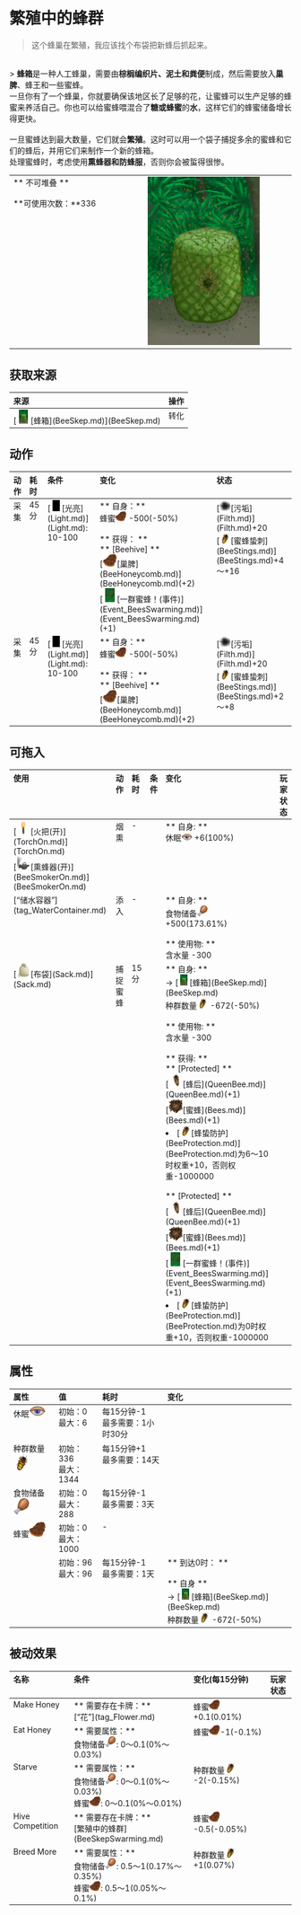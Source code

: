 # 繁殖中的蜂群  
> 这个蜂巢在繁殖，我应该找个布袋把新蜂后抓起来。  
<br>  
> <b>蜂箱</b>是一种人工蜂巢，需要由<b>棕榈编织片、泥土和粪便</b>制成，然后需要放入<b>巢脾</b>、蜂王和一些蜜蜂。<br>一旦你有了一个蜂巢，你就要确保该地区长了足够的花，让蜜蜂可以生产足够的蜂蜜来养活自己。你也可以给蜜蜂喂混合了<b>糖或蜂蜜</b>的<b>水</b>，这样它们的蜂蜜储备增长得更快。<br><br>一旦蜜蜂达到最大数量，它们就会<b>繁殖</b>。这时可以用一个袋子捕捉多余的蜜蜂和它们的蜂后，并用它们来制作一个新的蜂箱。<br>处理蜜蜂时，考虑使用<b>熏蜂器和防蜂服</b>，否则你会被蜇得很惨。  
  
<table class="table table-bordered"><tbody><tr ><td  style="width:80%;text-align:left;vertical-align:top;" >** 不可堆叠 **<br><br>**可使用次数：**336</td><td  style="width:20%;text-align:left;vertical-align:top;" ><div style="width:300px;display:inline-block;text-align:center"><img decoding="async" src="Sprite/SkepSwarm.png" href="a.md" style="max-width:300px;max-height:300px;"></div></td></tr></tbody></tbody></table>  
  
## 获取来源  
<table class="table table-bordered"><thead><tr ><th  style="text-align:left;vertical-align:top;" >来源</th><th  style="text-align:left;vertical-align:top;" >操作</th></tr></thead><tr ><td  style="text-align:left;vertical-align:top;" >[<div style="width:25px;display:inline-block;text-align:center"><img decoding="async" src="Sprite/SkepBees.png" href="a.md" style="max-width:25px;max-height:25px;"></div>[蜂箱](BeeSkep.md)](BeeSkep.md)</td><td  style="text-align:left;vertical-align:top;" >转化</td></tr></tbody></table>  
  
## 动作  
<table class="table table-bordered"><thead><tr ><th  style="text-align:left;vertical-align:top;" >动作</th><th  style="text-align:left;vertical-align:top;" >耗时</th><th  style="text-align:left;vertical-align:top;" >条件</th><th  style="text-align:left;vertical-align:top;" >变化</th><th  style="text-align:left;vertical-align:top;" >状态</th></tr></thead><tr ><td  style="text-align:left;vertical-align:top;" >采集<br></td><td  style="text-align:left;vertical-align:top;" >45分</td><td  style="text-align:left;vertical-align:top;" >[<div style="width:20px;display:inline-block;text-align:center"><img decoding="async" src="Sprite/Darkness.png" href="a.md" style="max-width:20px;max-height:20px;"></div>[光亮](Light.md)](Light.md): 10-100</td><td  style="text-align:left;vertical-align:top;" >** 自身：**<br>蜂蜜<div style="width:20px;display:inline-block;text-align:center"><img decoding="async" src="Sprite/BeeHoneycomb.png" href="a.md" style="max-width:20px;max-height:20px;"></div>  -500(-50%)<br><br>** 获得： **<br>** [Beehive]  **<br>  [<div style="width:25px;display:inline-block;text-align:center"><img decoding="async" src="Sprite/BeeHoneycomb.png" href="a.md" style="max-width:25px;max-height:25px;"></div>[巢脾](BeeHoneycomb.md)](BeeHoneycomb.md)(+2)<br>  [<div style="width:25px;display:inline-block;text-align:center"><img decoding="async" src="Sprite/BeeSwarm.png" href="a.md" style="max-width:25px;max-height:25px;"></div>[一群蜜蜂！(事件)](Event_BeesSwarming.md)](Event_BeesSwarming.md)(+1)<br></td><td  style="text-align:left;vertical-align:top;" >[<div style="width:20px;display:inline-block;text-align:center"><img decoding="async" src="Sprite/Dirt3.png" href="a.md" style="max-width:20px;max-height:20px;"></div>[污垢](Filth.md)](Filth.md)+20<br>[<div style="width:20px;display:inline-block;text-align:center"><img decoding="async" src="Sprite/BeeStings.png" href="a.md" style="max-width:20px;max-height:20px;"></div>[蜜蜂蛰刺](BeeStings.md)](BeeStings.md)+4～+16</td></tr><tr ><td  style="text-align:left;vertical-align:top;" >采集<br></td><td  style="text-align:left;vertical-align:top;" >45分</td><td  style="text-align:left;vertical-align:top;" >[<div style="width:20px;display:inline-block;text-align:center"><img decoding="async" src="Sprite/Darkness.png" href="a.md" style="max-width:20px;max-height:20px;"></div>[光亮](Light.md)](Light.md): 10-100</td><td  style="text-align:left;vertical-align:top;" >** 自身：**<br>蜂蜜<div style="width:20px;display:inline-block;text-align:center"><img decoding="async" src="Sprite/BeeHoneycomb.png" href="a.md" style="max-width:20px;max-height:20px;"></div>  -500(-50%)<br><br>** 获得： **<br>** [Beehive]  **<br>  [<div style="width:25px;display:inline-block;text-align:center"><img decoding="async" src="Sprite/BeeHoneycomb.png" href="a.md" style="max-width:25px;max-height:25px;"></div>[巢脾](BeeHoneycomb.md)](BeeHoneycomb.md)(+2)<br></td><td  style="text-align:left;vertical-align:top;" >[<div style="width:20px;display:inline-block;text-align:center"><img decoding="async" src="Sprite/Dirt3.png" href="a.md" style="max-width:20px;max-height:20px;"></div>[污垢](Filth.md)](Filth.md)+20<br>[<div style="width:20px;display:inline-block;text-align:center"><img decoding="async" src="Sprite/BeeStings.png" href="a.md" style="max-width:20px;max-height:20px;"></div>[蜜蜂蛰刺](BeeStings.md)](BeeStings.md)+2～+8</td></tr></tbody></table>  
  
## 可拖入  
<table class="table table-bordered"><thead><tr ><th  style="text-align:left;vertical-align:top;" >使用</th><th  style="text-align:left;vertical-align:top;" >动作</th><th  style="text-align:left;vertical-align:top;" >耗时</th><th  style="text-align:left;vertical-align:top;" >条件</th><th  style="text-align:left;vertical-align:top;" >变化</th><th  style="text-align:left;vertical-align:top;" >玩家状态</th></tr></thead><tr ><td  style="text-align:left;vertical-align:top;" >[<div style="width:25px;display:inline-block;text-align:center"><img decoding="async" src="Sprite/TorchOn.png" href="a.md" style="max-width:25px;max-height:25px;"></div>[火把(开)](TorchOn.md)](TorchOn.md)<br>[<div style="width:25px;display:inline-block;text-align:center"><img decoding="async" src="Sprite/BeeSmokerOn.png" href="a.md" style="max-width:25px;max-height:25px;"></div>[熏蜂器(开)](BeeSmokerOn.md)](BeeSmokerOn.md)</td><td  style="text-align:left;vertical-align:top;" >烟熏<br></td><td  style="text-align:left;vertical-align:top;" >-</td><td  style="text-align:left;vertical-align:top;" ></td><td  style="text-align:left;vertical-align:top;" >** 自身: **<br>休眠<div style="width:20px;display:inline-block;text-align:center"><img decoding="async" src="Sprite/Sleepy.png" href="a.md" style="max-width:20px;max-height:20px;"></div>  +6(100%)</td><td  style="text-align:left;vertical-align:top;" ></td></tr><tr ><td  style="text-align:left;vertical-align:top;" >[“储水容器”](tag_WaterContainer.md)</td><td  style="text-align:left;vertical-align:top;" >添入<br></td><td  style="text-align:left;vertical-align:top;" >-</td><td  style="text-align:left;vertical-align:top;" ></td><td  style="text-align:left;vertical-align:top;" >** 自身: **<br>食物储备<div style="width:20px;display:inline-block;text-align:center"><img decoding="async" src="Sprite/Hunger.png" href="a.md" style="max-width:20px;max-height:20px;"></div>  +500(173.61%)<br><br>** 使用物: **<br>含水量  -300</td><td  style="text-align:left;vertical-align:top;" ></td></tr><tr ><td  style="text-align:left;vertical-align:top;" >[<div style="width:25px;display:inline-block;text-align:center"><img decoding="async" src="Sprite/Sack.png" href="a.md" style="max-width:25px;max-height:25px;"></div>[布袋](Sack.md)](Sack.md)</td><td  style="text-align:left;vertical-align:top;" >捕捉蜜蜂<br></td><td  style="text-align:left;vertical-align:top;" >15分</td><td  style="text-align:left;vertical-align:top;" ></td><td  style="text-align:left;vertical-align:top;" >** 自身: **<br>→ [<div style="width:20px;display:inline-block;text-align:center"><img decoding="async" src="Sprite/SkepBees.png" href="a.md" style="max-width:20px;max-height:20px;"></div>[蜂箱](BeeSkep.md)](BeeSkep.md)<br>种群数量<div style="width:20px;display:inline-block;text-align:center"><img decoding="async" src="Sprite/BeeStings.png" href="a.md" style="max-width:20px;max-height:20px;"></div>  -672(-50%)<br><br>** 使用物: **<br>含水量  -300<br><br>** 获得: **<br>** [Protected]  **<br>  [<div style="width:25px;display:inline-block;text-align:center"><img decoding="async" src="Sprite/BeeQueen.png" href="a.md" style="max-width:25px;max-height:25px;"></div>[蜂后](QueenBee.md)](QueenBee.md)(+1)<br>  [<div style="width:25px;display:inline-block;text-align:center"><img decoding="async" src="Sprite/BeePile.png" href="a.md" style="max-width:25px;max-height:25px;"></div>[蜜蜂](Bees.md)](Bees.md)(+1)<br><li>[<div style="width:20px;display:inline-block;text-align:center"><img decoding="async" src="Sprite/BeeStings.png" href="a.md" style="max-width:20px;max-height:20px;"></div>[蜂蛰防护](BeeProtection.md)](BeeProtection.md)为6～10时权重+10，否则权重-1000000</li><br>** [Protected]  **<br>  [<div style="width:25px;display:inline-block;text-align:center"><img decoding="async" src="Sprite/BeeQueen.png" href="a.md" style="max-width:25px;max-height:25px;"></div>[蜂后](QueenBee.md)](QueenBee.md)(+1)<br>  [<div style="width:25px;display:inline-block;text-align:center"><img decoding="async" src="Sprite/BeePile.png" href="a.md" style="max-width:25px;max-height:25px;"></div>[蜜蜂](Bees.md)](Bees.md)(+1)<br>  [<div style="width:25px;display:inline-block;text-align:center"><img decoding="async" src="Sprite/BeeSwarm.png" href="a.md" style="max-width:25px;max-height:25px;"></div>[一群蜜蜂！(事件)](Event_BeesSwarming.md)](Event_BeesSwarming.md)(+1)<br><li>[<div style="width:20px;display:inline-block;text-align:center"><img decoding="async" src="Sprite/BeeStings.png" href="a.md" style="max-width:20px;max-height:20px;"></div>[蜂蛰防护](BeeProtection.md)](BeeProtection.md)为0时权重+10，否则权重-1000000</li></td><td  style="text-align:left;vertical-align:top;" ></td></tr></tbody></table>  
  
## 属性   
<table class="table table-bordered"><thead><tr ><th  style="text-align:left;vertical-align:top;" >属性</th><th  style="text-align:left;vertical-align:top;" >值</th><th  style="text-align:left;vertical-align:top;" >耗时</th><th  style="text-align:left;vertical-align:top;" >变化</th></tr></thead><tr ><td  style="text-align:left;vertical-align:top;" >休眠<div style="width:30px;display:inline-block;text-align:center"><img decoding="async" src="Sprite/Sleepy.png" href="a.md" style="max-width:30px;max-height:30px;"></div></td><td  style="text-align:left;vertical-align:top;" >初始：0<br>最大：6</td><td  style="text-align:left;vertical-align:top;" >每15分钟-1<br>最多需要：1小时30分</td><td  style="text-align:left;vertical-align:top;" ></td></tr><tr ><td  style="text-align:left;vertical-align:top;" >种群数量<div style="width:30px;display:inline-block;text-align:center"><img decoding="async" src="Sprite/BeeStings.png" href="a.md" style="max-width:30px;max-height:30px;"></div></td><td  style="text-align:left;vertical-align:top;" >初始：336<br>最大：1344</td><td  style="text-align:left;vertical-align:top;" >每15分钟+1<br>最多需要：14天</td><td  style="text-align:left;vertical-align:top;" ></td></tr><tr ><td  style="text-align:left;vertical-align:top;" >食物储备<div style="width:30px;display:inline-block;text-align:center"><img decoding="async" src="Sprite/Hunger.png" href="a.md" style="max-width:30px;max-height:30px;"></div></td><td  style="text-align:left;vertical-align:top;" >初始：0<br>最大：288</td><td  style="text-align:left;vertical-align:top;" >每15分钟-1<br>最多需要：3天</td><td  style="text-align:left;vertical-align:top;" ></td></tr><tr ><td  style="text-align:left;vertical-align:top;" >蜂蜜<div style="width:30px;display:inline-block;text-align:center"><img decoding="async" src="Sprite/BeeHoneycomb.png" href="a.md" style="max-width:30px;max-height:30px;"></div></td><td  style="text-align:left;vertical-align:top;" >初始：0<br>最大：1000</td><td  style="text-align:left;vertical-align:top;" >-</td><td  style="text-align:left;vertical-align:top;" ></td></tr><tr ><td  style="text-align:left;vertical-align:top;" ></td><td  style="text-align:left;vertical-align:top;" >初始：96<br>最大：96</td><td  style="text-align:left;vertical-align:top;" >每15分钟-1<br>最多需要：1天</td><td  style="text-align:left;vertical-align:top;" >** 到达0时： **<br><br>** 自身 **<br>→ [<div style="width:20px;display:inline-block;text-align:center"><img decoding="async" src="Sprite/SkepBees.png" href="a.md" style="max-width:20px;max-height:20px;"></div>[蜂箱](BeeSkep.md)](BeeSkep.md)<br>种群数量<div style="width:20px;display:inline-block;text-align:center"><img decoding="async" src="Sprite/BeeStings.png" href="a.md" style="max-width:20px;max-height:20px;"></div>  -672(-50%)</td></tr></tbody></table>  
  
## 被动效果  
<table class="table table-bordered"><thead><tr ><th  style="text-align:left;vertical-align:top;" >名称</th><th  style="text-align:left;vertical-align:top;" >条件</th><th  style="text-align:left;vertical-align:top;" >变化(每15分钟)</th><th  style="text-align:left;vertical-align:top;" >玩家状态</th></tr></thead><tr ><td  style="text-align:left;vertical-align:top;" >Make Honey</td><td  style="text-align:left;vertical-align:top;" >** 需要存在卡牌：**<br>[“花”](tag_Flower.md)</td><td  style="text-align:left;vertical-align:top;" >蜂蜜<div style="width:20px;display:inline-block;text-align:center"><img decoding="async" src="Sprite/BeeHoneycomb.png" href="a.md" style="max-width:20px;max-height:20px;"></div>+0.1(0.01%)</td><td  style="text-align:left;vertical-align:top;" ></td></tr><tr ><td  style="text-align:left;vertical-align:top;" >Eat Honey</td><td  style="text-align:left;vertical-align:top;" >** 需要属性：**<br>食物储备<div style="width:20px;display:inline-block;text-align:center"><img decoding="async" src="Sprite/Hunger.png" href="a.md" style="max-width:20px;max-height:20px;"></div>: 0～0.1(0%～0.03%)</td><td  style="text-align:left;vertical-align:top;" >蜂蜜<div style="width:20px;display:inline-block;text-align:center"><img decoding="async" src="Sprite/BeeHoneycomb.png" href="a.md" style="max-width:20px;max-height:20px;"></div>-1(-0.1%)</td><td  style="text-align:left;vertical-align:top;" ></td></tr><tr ><td  style="text-align:left;vertical-align:top;" >Starve</td><td  style="text-align:left;vertical-align:top;" >** 需要属性：**<br>食物储备<div style="width:20px;display:inline-block;text-align:center"><img decoding="async" src="Sprite/Hunger.png" href="a.md" style="max-width:20px;max-height:20px;"></div>: 0～0.1(0%～0.03%)<br>蜂蜜<div style="width:20px;display:inline-block;text-align:center"><img decoding="async" src="Sprite/BeeHoneycomb.png" href="a.md" style="max-width:20px;max-height:20px;"></div>: 0～0.1(0%～0.01%)</td><td  style="text-align:left;vertical-align:top;" >种群数量<div style="width:20px;display:inline-block;text-align:center"><img decoding="async" src="Sprite/BeeStings.png" href="a.md" style="max-width:20px;max-height:20px;"></div> -2(-0.15%)</td><td  style="text-align:left;vertical-align:top;" ></td></tr><tr ><td  style="text-align:left;vertical-align:top;" >Hive Competition</td><td  style="text-align:left;vertical-align:top;" >** 需要存在卡牌：**<br>[繁殖中的蜂群](BeeSkepSwarming.md)</td><td  style="text-align:left;vertical-align:top;" >蜂蜜<div style="width:20px;display:inline-block;text-align:center"><img decoding="async" src="Sprite/BeeHoneycomb.png" href="a.md" style="max-width:20px;max-height:20px;"></div>-0.5(-0.05%)</td><td  style="text-align:left;vertical-align:top;" ></td></tr><tr ><td  style="text-align:left;vertical-align:top;" >Breed More</td><td  style="text-align:left;vertical-align:top;" >** 需要属性：**<br>食物储备<div style="width:20px;display:inline-block;text-align:center"><img decoding="async" src="Sprite/Hunger.png" href="a.md" style="max-width:20px;max-height:20px;"></div>: 0.5～1(0.17%～0.35%)<br>蜂蜜<div style="width:20px;display:inline-block;text-align:center"><img decoding="async" src="Sprite/BeeHoneycomb.png" href="a.md" style="max-width:20px;max-height:20px;"></div>: 0.5～1(0.05%～0.1%)</td><td  style="text-align:left;vertical-align:top;" >种群数量<div style="width:20px;display:inline-block;text-align:center"><img decoding="async" src="Sprite/BeeStings.png" href="a.md" style="max-width:20px;max-height:20px;"></div> +1(0.07%)</td><td  style="text-align:left;vertical-align:top;" ></td></tr></tbody></table>  
  


<script>document.title="繁殖中的蜂群 - 卡牌生存百科 Card Survival Wiki";</script>